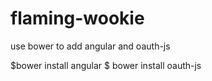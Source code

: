 # flaming-wookie
use bower to add angular and oauth-js

$bower install angular
$ bower install oauth-js
